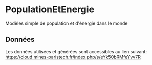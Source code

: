 # PopulationEtEnergie
Modèles simple de population et d'énergie dans le monde

## Données
Les données utilisées et générées sont accessibles au lien suivant:
https://cloud.mines-paristech.fr/index.php/s/eYk50bRMfeYvv7R